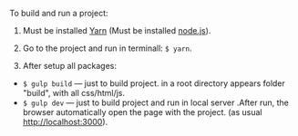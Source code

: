 To build and run a project:

1. Must be installed [Yarn](https://yarnpkg.com) (Must be installed [node.js](https://nodejs.org)).

2. Go to the project and run in terminall: `$ yarn`.

3. After setup all packages:
  - `$ gulp build` — just to build project. in a root directory appears folder "build", with all css/html/js.
  - `$ gulp dev` — just to build project and run in local server .After run, the browser automatically open the page with the project. (as usual [http://localhost:3000](http://localhost:3000)).